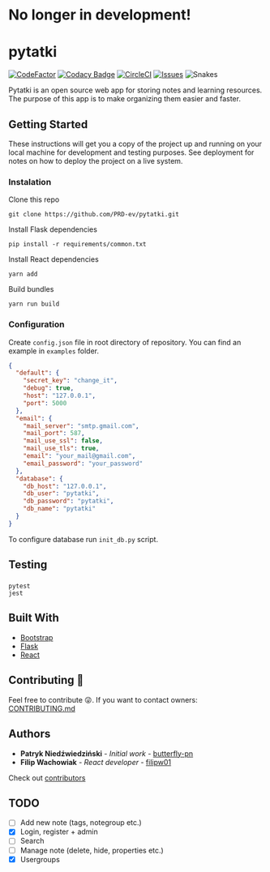 # No longer in development!

# pytatki

[![CodeFactor](https://www.codefactor.io/repository/github/PRD-ev/pytatki/badge)](https://www.codefactor.io/repository/github/PRD-ev/pytatki)
[![Codacy Badge](https://api.codacy.com/project/badge/Grade/888414de92604fbbbd46b42c04e96e81)](https://www.codacy.com/app/pniedzwiedzinski19/pytatki?utm_source=github.com&utm_medium=referral&utm_content=butterfly-pn/pytatki&utm_campaign=Badge_Grade)
[![CircleCI](https://circleci.com/gh/PRD-ev/pytatki/tree/master.svg?style=svg)](https://circleci.com/gh/PRD-ev/pytatki/tree/master)
[![Issues](https://img.shields.io/github/issues/PRD-ev/pytatki.svg)](https://github.com/PRD-ev/pytatki/issues)
![Snakes](https://img.shields.io/badge/version-v1.1.2-blue.svg)

Pytatki is an open source web app for storing notes and learning resources. The purpose of this app is to make organizing them easier and faster.

## Getting Started

These instructions will get you a copy of the project up and running on your local machine for development and testing purposes. See deployment for notes on how to deploy the project on a live system.

### Instalation

Clone this repo

```
git clone https://github.com/PRD-ev/pytatki.git
```

Install Flask dependencies

```
pip install -r requirements/common.txt
```

Install React dependencies

```
yarn add
```

Build bundles

```
yarn run build
```

### Configuration

Create `config.json` file in root directory of repository. You can find an example in `examples` folder.

```json
{
  "default": {
    "secret_key": "change_it",
    "debug": true,
    "host": "127.0.0.1",
    "port": 5000
  },
  "email": {
    "mail_server": "smtp.gmail.com",
    "mail_port": 587,
    "mail_use_ssl": false,
    "mail_use_tls": true,
    "email": "your_mail@gmail.com",
    "email_password": "your_password"
  },
  "database": {
    "db_host": "127.0.0.1",
    "db_user": "pytatki",
    "db_password": "pytatki",
    "db_name": "pytatki"
  }
}
```

To configure database run `init_db.py` script.

## Testing

###

```
pytest
jest
```

## Built With

- [Bootstrap](https://www.getbootstrap.com/)
- [Flask](http://flask.pocoo.org/)
- [React](https://reactjs.org)

## Contributing 🎉

Feel free to contribute 😜. If you want to contact owners: [CONTRIBUTING.md](https://github.com/butterfly-pn/pytatki/blob/master/docs/CONTRIBUTING.md)

## Authors

- **Patryk Niedźwiedziński** - _Initial work_ - [butterfly-pn](https://github.com/butterfly-pn)
- **Filip Wachowiak** - _React developer_ - [filipw01](https://github.com/filipw01)

Check out [contributors](https://github.com/butterfly-pn/pytatki/graphs/contributors)

## TODO

- [ ] Add new note (tags, notegroup etc.)
- [x] Login, register + admin
- [ ] Search
- [ ] Manage note (delete, hide, properties etc.)
- [x] Usergroups
